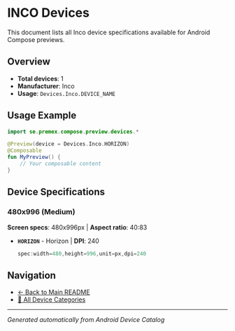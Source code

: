 # INCO Devices

This document lists all Inco device specifications available for Android Compose previews.

## Overview

- **Total devices**: 1
- **Manufacturer**: Inco
- **Usage**: `Devices.Inco.DEVICE_NAME`

## Usage Example

```kotlin
import se.premex.compose.preview.devices.*

@Preview(device = Devices.Inco.HORIZON)
@Composable
fun MyPreview() {
    // Your composable content
}
```

## Device Specifications

### 480x996 (Medium)

**Screen specs**: 480x996px | **Aspect ratio**: 40:83

- **`HORIZON`** - Horizon | **DPI**: 240
  ```kotlin
  spec:width=480,height=996,unit=px,dpi=240
  ```

## Navigation

- [← Back to Main README](../../README.md)
- [📱 All Device Categories](../README.md)

---
*Generated automatically from Android Device Catalog*
